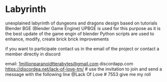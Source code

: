 # Labyrinth
unexplained labyrinth of dungeons and dragons
design based on tutorials Blender BGE (Blender Game Engine)
UPBGE is used for this purpose as it is the best update of the game engin of blender
Python scripts are used to enhance, modify, create brick brick improvements

if you want to participate contact us in the email of the project or contact a member directly in discord

email: 1millionparanoidtterabytes@gmail.com
discordapp.com https://discordea.net/lack-of-love-tm/ # use the invitation to join and send a message with the following line
@Lack Of Love # 7553 give me my roll
